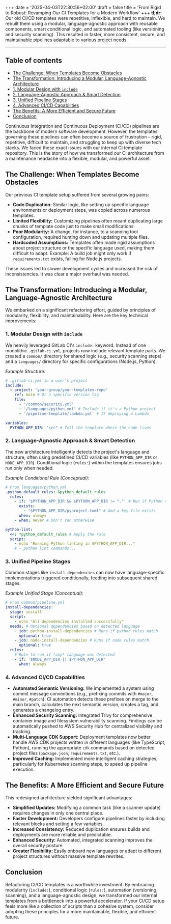 +++
date = '2025-04-03T22:30:56+02:00'
draft = false
title = 'From Rigid to Robust: Revamping Our CI Templates for a Modern Workflow'
+++
**tl;dr:** Our old CI/CD templates were repetitive, inflexible, and hard to maintain. We rebuilt them using a modular, language-agnostic approach with reusable components, smart conditional logic, and automated tooling (like versioning and security scanning). This resulted in faster, more consistent, secure, and maintainable pipelines adaptable to various project needs.

---
## Table of contents
- [The Challenge: When Templates Become Obstacles](#the-challenge-when-templates-become-obstacles)
- [The Transformation: Introducing a Modular, Language-Agnostic Architecture](#the-transformation-introducing-a-modular-language-agnostic-architecture)
 - [1. Modular Design with `include`](#1-modular-design-with-include)
 - [2. Language-Agnostic Approach & Smart Detection](#2-language-agnostic-approach--smart-detection)
 - [3. Unified Pipeline Stages](#3-unified-pipeline-stages)
 - [4. Advanced CI/CD Capabilities](#4-advanced-cicd-capabilities)
- [The Benefits: A More Efficient and Secure Future](#the-benefits-a-more-efficient-and-secure-future)
- [Conclusion](#conclusion)

Continuous Integration and Continuous Deployment (CI/CD) pipelines are the backbone of modern software development. However, the templates governing these pipelines can often become a source of frustration – rigid, repetitive, difficult to maintain, and struggling to keep up with diverse tech stacks. We faced these exact issues with our internal CI template repository. This is the story of how we transformed our CI architecture from a maintenance headache into a flexible, modular, and powerful asset.

## The Challenge: When Templates Become Obstacles

Our previous CI template setup suffered from several growing pains:

* **Code Duplication:** Similar logic, like setting up specific language environments or deployment steps, was copied across numerous templates.
* **Limited Flexibility:** Customizing pipelines often meant duplicating large chunks of template code just to make small modifications.
* **Poor Modularity:** A change, for instance, to a scanning tool configuration, required hunting down and updating multiple files.
* **Hardcoded Assumptions:** Templates often made rigid assumptions about project structure or the specific language used, making them difficult to adapt. Example: A build job might only work if `requirements.txt` exists, failing for Node.js projects.

These issues led to slower development cycles and increased the risk of inconsistencies. It was clear a major overhaul was needed.

## The Transformation: Introducing a Modular, Language-Agnostic Architecture

We embarked on a significant refactoring effort, guided by principles of modularity, flexibility, and maintainability. Here are the key technical improvements:

### 1. Modular Design with `include`

We heavily leveraged GitLab CI's `include:` keyword. Instead of one monolithic `.gitlab-ci.yml`, projects now include relevant template parts. We created a `common/` directory for shared logic (e.g., security scanning steps) and a `languages/` directory for specific configurations (Node.js, Python).

*Example Structure:*

```yaml
# .gitlab-ci.yml in a user's project
include:
  - project: 'your-group/your-templates-repo'
    ref: main # Or a specific version tag
    file:
      - '/common/security.yml'
      - '/languages/python.yml' # Include if it's a Python project
      - '/pipeline-template/lambda.yml' # If deploying a Lambda

variables:
  PYTHON_APP_DIR: "src" # Tell the template where the code lives
```

### 2. Language-Agnostic Approach & Smart Detection

The new architecture intelligently detects the project's language and structure, often using predefined CI/CD variables (like `PYTHON_APP_DIR` or `NODE_APP_DIR`). Conditional logic (`rules:`) within the templates ensures jobs run only when needed.

*Example Conditional Rule (Conceptual):*

```yaml
# From languages/python.yml
.python_default_rules: &python_default_rules
  rules:
    - if: '$PYTHON_APP_DIR && $PYTHON_APP_DIR != "."' # Run if Python dir is set
      exists:
        - "$PYTHON_APP_DIR/pyproject.toml" # And a key file exists
      when: always
    - when: never # Don't run otherwise

python-lint:
  <<: *python_default_rules # Apply the rule
  script:
    - echo "Running Python linting in $PYTHON_APP_DIR..."
    # - python lint commands...
```

### 3. Unified Pipeline Stages

Common stages like `install-dependencies` can now have language-specific implementations triggered conditionally, feeding into subsequent shared stages.

*Example Unified Stage (Conceptual):*

```yaml
# From common/pipeline.yml
install-dependencies:
  stage: install
  script:
    - echo "All dependencies installed successfully"
  needs: # Optional dependencies based on detected language
    - job: python-install-dependencies # Runs if python rules match
      optional: true
    - job: node-install-dependencies # Runs if node rules match
      optional: true
  rules:
    # Rule to run if *any* language was detected
    - if: '$NODE_APP_DIR || $PYTHON_APP_DIR'
      when: always
```

### 4. Advanced CI/CD Capabilities

* **Automated Semantic Versioning:** We implemented a system using commit message conventions (e.g., prefixing commits with `#major`, `#minor`, `#patch`). CI automation detects these prefixes on merge to the main branch, calculates the next semantic version, creates a tag, and generates a changelog entry.
* **Enhanced Security Scanning:** Integrated Trivy for comprehensive container image and filesystem vulnerability scanning. Findings can be automatically pushed to AWS Security Hub for centralized visibility and tracking.
* **Multi-Language CDK Support:** Deployment templates now better handle AWS CDK projects written in different languages (like TypeScript, Python), running the appropriate `cdk` commands based on detected project files (`package.json`, `requirements.txt`, etc.).
* **Improved Caching:** Implemented more intelligent caching strategies, particularly for Kubernetes scanning steps, to speed up pipeline execution.

## The Benefits: A More Efficient and Secure Future

This redesigned architecture yielded significant advantages:

* **Simplified Updates:** Modifying a common task (like a scanner update) requires changes in only one central place.
* **Faster Development:** Developers configure pipelines faster by including relevant blocks and setting a few variables.
* **Increased Consistency:** Reduced duplication ensures builds and deployments are more reliable and predictable.
* **Enhanced Security:** Automated, integrated scanning improves the overall security posture.
* **Greater Flexibility:** Easily onboard new languages or adapt to different project structures without massive template rewrites.

## Conclusion

Refactoring CI/CD templates is a worthwhile investment. By embracing modularity (`include:`), conditional logic (`rules:`), automation (versioning, scanning), and a language-agnostic design, we transformed our internal templates from a bottleneck into a powerful accelerator. If your CI/CD setup feels more like a collection of scripts than a cohesive system, consider adopting these principles for a more maintainable, flexible, and efficient future.
